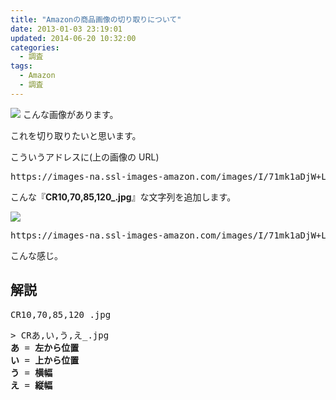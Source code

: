 ```yaml
---
title: "Amazonの商品画像の切り取りについて"
date: 2013-01-03 23:19:01
updated: 2014-06-20 10:32:00
categories:
  - 調査
tags:
  - Amazon
  - 調査
---
```


<a href="http://goo.gl/ufFGl" target="_blank"><img src="https://images-na.ssl-images-amazon.com/images/I/71mk1aDjW%2BL._SL300_.jpg" /></a>
こんな画像があります。

これを切り取りたいと思います。

<!--more-->

こういうアドレスに(上の画像の URL)

<pre class="linenums">https://images-na.ssl-images-amazon.com/images/I/71mk1aDjW+L._SL300_.jpg</pre>

こんな『<b>CR10,70,85,120\_.jpg</b>』な文字列を追加します。

<a href="http://goo.gl/ufFGl" target="_blank"><img src="https://images-na.ssl-images-amazon.com/images/I/71mk1aDjW+L._SL300_CR10,70,85,120_.jpg" /></a>

<pre class="linenums">https://images-na.ssl-images-amazon.com/images/I/71mk1aDjW+L._SL300_<b>CR10,70,85,120_.jpg</b></pre>

こんな感じ。

<h2>解説</h2>
<pre class="linenums">CR10,70,85,120_.jpg</pre>
<pre>> CRあ,い,う,え_.jpg
<b>あ</b> = <span class="text-info"><b>左から位置</b></span>
<b>い</b> = <span class="text-info"><b>上から位置</b></span>
<b>う</b> = <span class="text-info"><b>横幅</b></span>
<b>え</b> = <span class="text-info"><b>縦幅</b></span></pre>
